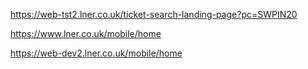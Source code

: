 https://web-tst2.lner.co.uk/ticket-search-landing-page?pc=SWPIN20

https://www.lner.co.uk/mobile/home

https://web-dev2.lner.co.uk/mobile/home
